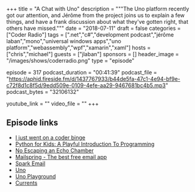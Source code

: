 +++
title = "A Chat with Uno"
description = """The Uno platform recently got our attention, and Jérôme from the project joins us to explain a few things, and have a frank discussion about what they've gotten right, that others have missed."""
date = "2018-07-11"
draft = false
categories = ["Coder Radio"]
tags = [".net","c#","development podcast","jérôme laban","mono","universal windows apps","uno platform","webassembly","wpf","xamarin","xaml"]
hosts = ["chris","michael"]
guests = ["jlaban"]
sponsors = []
header_image = "/images/shows/coderradio.png"
type = "episode"

episode = 317
podcast_duration = "00:41:39"
podcast_file = "https://aphid.fireside.fm/d/1437767933/b44de5fa-47c1-4e94-bf9e-c72f8d1c8f5d/9edd509e-0109-4efe-aa29-9467681bc4b5.mp3"
podcast_bytes = "32106132"

youtube_link = ""
video_file = ""
+++

## Episode links

  * [I just went on a coder binge](https://pastebin.com/pw6pdDKF "I just went on a coder binge")
  * [Python for Kids: A Playful Introduction To Programming](https://www.amazon.com/Python-Kids-Playful-Introduction-Programming/dp/1593274076 "Python for Kids: A Playful Introduction To Programming")
  * [No Escaping an Echo Chamber](https://pastebin.com/inQ1A7Dc "No Escaping an Echo Chamber")
  * [Mailspring - The best free email app](https://getmailspring.com/ "Mailspring - The best free email app")
  * [Spark Email](https://sparkmailapp.com/features "Spark Email")
  * [Uno](http://platform.uno/ "Uno")
  * [Uno Playground](http://platform.uno/Playground/index.html "Uno Playground")
  * [Currents](https://www.digitalocean.com/currents/june-2018/ "Currents")

